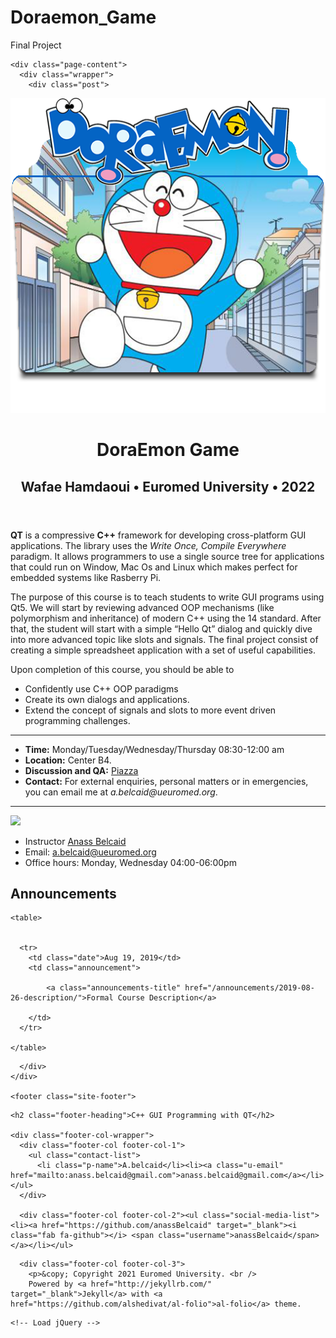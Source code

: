 # Doraemon_Game
Final Project
<!DOCTYPE html>
<html>

 

    <div class="page-content">
      <div class="wrapper">
        <div class="post">

  <header class="post-header about">
    <img class="logo" src="logo.jpg">
    <h1 class="post-title"><b>Dora</b><b>E</b>mon <b>G</b>ame</h1>
    <h2 class="post-description clearfix">Wafae Hamdaoui • Euromed University • 2022 </h2>
  </header>

  <article class="post-content <b>C</b>++ <b>G</b>UI <b>P</b>rogramming with <b>Q</b>T. clearfix">
    <p><strong>QT</strong> is a compressive <strong>C++</strong> framework for developing cross-platform GUI
applications. The library uses the <em>Write Once, Compile Everywhere</em> paradigm. It
allows programmers to use a single source tree for applications that could run
on Window, Mac Os and Linux which makes perfect for embedded systems like
Rasberry Pi.</p>

<p>The purpose of this course is to teach students to write GUI programs using Qt5.
We will start by reviewing advanced OOP mechanisms (like polymorphism and
inheritance) of modern C++ using the 14
standard. After that, the student will start with a simple “Hello Qt” dialog and
quickly dive into more advanced topic like slots and signals. The final project
consist of creating a simple spreadsheet application with a set of useful
capabilities.</p>

<p>Upon completion of this course, you should be able to</p>

<ul>
  <li>Confidently use C++ OOP paradigms</li>
  <li>Create its own dialogs and applications.</li>
  <li>Extend the concept of signals and slots to more event driven programming
challenges.</li>
</ul>

<hr />

<ul>
  <li><strong>Time:</strong> Monday/Tuesday/Wednesday/Thursday 08:30-12:00 am</li>
  <li><strong>Location:</strong> Center B4.</li>
  <li><strong>Discussion and QA:</strong> <a href="" target="\_blank">Piazza</a>
<!-- - **HW submission:** [Gradescope](https://www.gradescope.com/courses/56699){:target="\_blank"} and [Autolab](https://autolab.andrew.cmu.edu/courses/10703-f19){:target="\_blank"} -->
<!-- - **Online lectures:** The lectures will be live-streamed through [Panopto](https://scs.hosted.panopto.com/Panopto/Pages/Sessions/List.aspx?folderID=31ef94d5-b20b-416f-9073-aaaf0125efa8){:target="\_blank"} and recorded as well. --></li>
  <li><strong>Contact:</strong> For external enquiries, personal matters or in emergencies, you can email me at  <em>a.belcaid@ueuromed.org</em>.</li>
</ul>

<hr />

  </article>

  <!-- Staff  -->
  <div class="instructors clearfix">
  
  <div class="instructor-profile-two-col">
    <a href="https://anassbelcaid.github.io/" target="_blank"><img src="/assets/img/staff/prof_pic.jpg" /></a>
    <ul class="instructor-info">
      <li><span>Instructor</span> <a href="https://anassbelcaid.github.io/" target="_blank">Anass  Belcaid</a></li>
      <li><span>Email:</span> <a href="mailto:%61.%62%65%6C%63%61%69%64@%75%65%75%72%6F%6D%65%64.%6F%72%67" target="_blank">a.belcaid@ueuromed.org</a></li>
      <li><span>Office hours:</span> Monday, Wednesday 04:00-06:00pm</li>
    </ul>
  </div>
  

  
</div>


  <!-- Announcements  -->
  <div class="news">
  <h2>Announcements</h2>
  
    <table>
    
    
      <tr>
        <td class="date">Aug 19, 2019</td>
        <td class="announcement">
          
            <a class="announcements-title" href="/announcements/2019-08-26-description/">Formal Course Description</a>
          
        </td>
      </tr>
    
    </table>
  
</div>


</div>

      </div>
    </div>

    <footer class="site-footer">

  <div class="wrapper">

    <h2 class="footer-heading">C++ GUI Programming with QT</h2>

    <div class="footer-col-wrapper">
      <div class="footer-col footer-col-1">
        <ul class="contact-list">
          <li class="p-name">A.belcaid</li><li><a class="u-email" href="mailto:anass.belcaid@gmail.com">anass.belcaid@gmail.com</a></li></ul>
      </div>

      <div class="footer-col footer-col-2"><ul class="social-media-list"><li><a href="https://github.com/anassBelcaid" target="_blank"><i class="fab fa-github"></i> <span class="username">anassBelcaid</span></a></li></ul>
</div>

      <div class="footer-col footer-col-3">
        <p>&copy; Copyright 2021 Euromed University. <br />
        Powered by <a href="http://jekyllrb.com/" target="_blank">Jekyll</a> with <a href="https://github.com/alshedivat/al-folio">al-folio</a> theme.
</p>
      </div>
    </div>

  </div>

</footer>


    <!-- Load jQuery -->
<script src="//code.jquery.com/jquery-1.12.4.min.js"></script>

<!-- Load Common JS -->
<script src="/assets/js/common.js"></script>


<!-- Load KaTeX -->
<link rel="stylesheet" href="//cdnjs.cloudflare.com/ajax/libs/KaTeX/0.10.1/katex.min.css">
<script src="//cdnjs.cloudflare.com/ajax/libs/KaTeX/0.10.1/katex.min.js"></script>
<script src="/assets/js/katex.js"></script>



<!-- Load Anchor JS -->
<script src="//cdnjs.cloudflare.com/ajax/libs/anchor-js/3.2.2/anchor.min.js"></script>
<script>
  anchors.options.visible = 'hover';
  anchors.add('article h2, article h3, article h4, article h5, article h6');
</script>



<!-- Adjust LaTeX JS -->
<script src="/assets/js/latex.js"></script>


<!-- Include custom icon fonts -->
<link rel="stylesheet" href="/assets/css/fontawesome-all.min.css">
<link rel="stylesheet" href="/assets/css/academicons.min.css">

<!-- Google Analytics -->
<script>
(function(i,s,o,g,r,a,m){i['GoogleAnalyticsObject']=r;i[r]=i[r]||function(){
(i[r].q=i[r].q||[]).push(arguments)},i[r].l=1*new Date();a=s.createElement(o),
m=s.getElementsByTagName(o)[0];a.async=1;a.src=g;m.parentNode.insertBefore(a,m)
})(window,document,'script','//www.google-analytics.com/analytics.js','ga');

ga('create', '', 'auto');
ga('send', 'pageview');
</script>


  </body>

</html>

